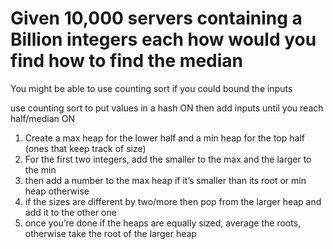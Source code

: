# Given 10,000 servers containing a Billion integers each how would you find how to find the median
You might be able to use counting sort if you could bound the inputs

use counting sort to put values in a hash ON then add inputs until you reach half/median ON

1. Create a max heap for the lower half and a min heap for the top half (ones that keep track of size)
2. For the first two integers, add the smaller to the max and the larger to the min
3. then add a number to the max heap if it’s smaller than its root or min heap otherwise
4. if the sizes are different by two/more then pop from the larger heap and add it to the other one
5. once you’re done if the heaps are equally sized, average the roots, otherwise take the root of the larger heap
